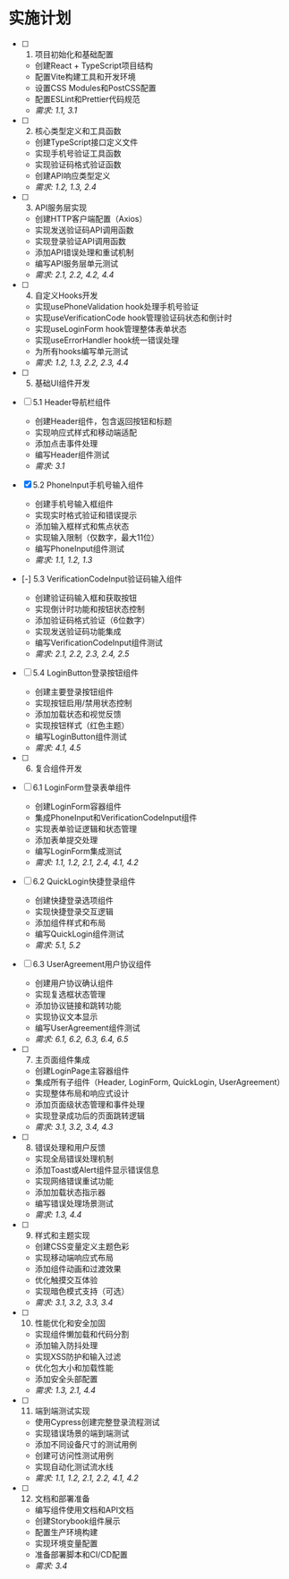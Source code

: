 # 实施计划

- [ ] 1. 项目初始化和基础配置
  - 创建React + TypeScript项目结构
  - 配置Vite构建工具和开发环境
  - 设置CSS Modules和PostCSS配置
  - 配置ESLint和Prettier代码规范
  - _需求: 1.1, 3.1_

- [ ] 2. 核心类型定义和工具函数
  - 创建TypeScript接口定义文件
  - 实现手机号验证工具函数
  - 实现验证码格式验证函数
  - 创建API响应类型定义
  - _需求: 1.2, 1.3, 2.4_

- [ ] 3. API服务层实现
  - 创建HTTP客户端配置（Axios）
  - 实现发送验证码API调用函数
  - 实现登录验证API调用函数
  - 添加API错误处理和重试机制
  - 编写API服务层单元测试
  - _需求: 2.1, 2.2, 4.2, 4.4_

- [ ] 4. 自定义Hooks开发
  - 实现usePhoneValidation hook处理手机号验证
  - 实现useVerificationCode hook管理验证码状态和倒计时
  - 实现useLoginForm hook管理整体表单状态
  - 实现useErrorHandler hook统一错误处理
  - 为所有hooks编写单元测试
  - _需求: 1.2, 1.3, 2.2, 2.3, 4.4_

- [ ] 5. 基础UI组件开发
- [ ] 5.1 Header导航栏组件
  - 创建Header组件，包含返回按钮和标题
  - 实现响应式样式和移动端适配
  - 添加点击事件处理
  - 编写Header组件测试
  - _需求: 3.1_

- [x] 5.2 PhoneInput手机号输入组件





  - 创建手机号输入框组件
  - 实现实时格式验证和错误提示
  - 添加输入框样式和焦点状态
  - 实现输入限制（仅数字，最大11位）
  - 编写PhoneInput组件测试
  - _需求: 1.1, 1.2, 1.3_

- [-] 5.3 VerificationCodeInput验证码输入组件



  - 创建验证码输入框和获取按钮
  - 实现倒计时功能和按钮状态控制
  - 添加验证码格式验证（6位数字）
  - 实现发送验证码功能集成
  - 编写VerificationCodeInput组件测试
  - _需求: 2.1, 2.2, 2.3, 2.4, 2.5_

- [ ] 5.4 LoginButton登录按钮组件
  - 创建主要登录按钮组件
  - 实现按钮启用/禁用状态控制
  - 添加加载状态和视觉反馈
  - 实现按钮样式（红色主题）
  - 编写LoginButton组件测试
  - _需求: 4.1, 4.5_

- [ ] 6. 复合组件开发
- [ ] 6.1 LoginForm登录表单组件
  - 创建LoginForm容器组件
  - 集成PhoneInput和VerificationCodeInput组件
  - 实现表单验证逻辑和状态管理
  - 添加表单提交处理
  - 编写LoginForm集成测试
  - _需求: 1.1, 1.2, 2.1, 2.4, 4.1, 4.2_

- [ ] 6.2 QuickLogin快捷登录组件
  - 创建快捷登录选项组件
  - 实现快捷登录交互逻辑
  - 添加组件样式和布局
  - 编写QuickLogin组件测试
  - _需求: 5.1, 5.2_

- [ ] 6.3 UserAgreement用户协议组件
  - 创建用户协议确认组件
  - 实现复选框状态管理
  - 添加协议链接和跳转功能
  - 实现协议文本显示
  - 编写UserAgreement组件测试
  - _需求: 6.1, 6.2, 6.3, 6.4, 6.5_

- [ ] 7. 主页面组件集成
  - 创建LoginPage主容器组件
  - 集成所有子组件（Header, LoginForm, QuickLogin, UserAgreement）
  - 实现整体布局和响应式设计
  - 添加页面级状态管理和事件处理
  - 实现登录成功后的页面跳转逻辑
  - _需求: 3.1, 3.2, 3.4, 4.3_

- [ ] 8. 错误处理和用户反馈
  - 实现全局错误处理机制
  - 添加Toast或Alert组件显示错误信息
  - 实现网络错误重试功能
  - 添加加载状态指示器
  - 编写错误处理场景测试
  - _需求: 1.3, 4.4_

- [ ] 9. 样式和主题实现
  - 创建CSS变量定义主题色彩
  - 实现移动端响应式布局
  - 添加组件动画和过渡效果
  - 优化触摸交互体验
  - 实现暗色模式支持（可选）
  - _需求: 3.1, 3.2, 3.3, 3.4_

- [ ] 10. 性能优化和安全加固
  - 实现组件懒加载和代码分割
  - 添加输入防抖处理
  - 实现XSS防护和输入过滤
  - 优化包大小和加载性能
  - 添加安全头部配置
  - _需求: 1.3, 2.1, 4.4_

- [ ] 11. 端到端测试实现
  - 使用Cypress创建完整登录流程测试
  - 实现错误场景的端到端测试
  - 添加不同设备尺寸的测试用例
  - 创建可访问性测试用例
  - 实现自动化测试流水线
  - _需求: 1.1, 1.2, 2.1, 2.2, 4.1, 4.2_

- [ ] 12. 文档和部署准备
  - 编写组件使用文档和API文档
  - 创建Storybook组件展示
  - 配置生产环境构建
  - 实现环境变量配置
  - 准备部署脚本和CI/CD配置
  - _需求: 3.4_